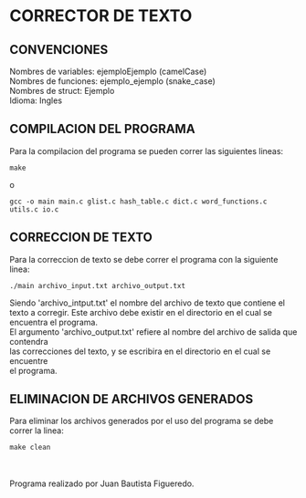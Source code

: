 # CORRECTOR DE TEXTO

## CONVENCIONES

Nombres de variables: ejemploEjemplo (camelCase) \
Nombres de funciones: ejemplo_ejemplo (snake_case)\
Nombres de struct: Ejemplo \
Idioma: Ingles 

## COMPILACION DEL PROGRAMA

Para la compilacion del programa se pueden correr las siguientes lineas:
```
make
```
  o 
```
gcc -o main main.c glist.c hash_table.c dict.c word_functions.c utils.c io.c
```

## CORRECCION DE TEXTO

Para la correccion de texto se debe correr el programa con la siguiente linea:
```
./main archivo_input.txt archivo_output.txt
```
Siendo 'archivo_intput.txt' el nombre del archivo de texto que contiene el texto a corregir.
Este archivo debe existir en el directorio en el cual se encuentra el programa. \
El argumento 'archivo_output.txt' refiere al nombre del archivo de salida que contendra \
las correcciones del texto, y se escribira en el directorio en el cual se encuentre \
el programa.

## ELIMINACION DE ARCHIVOS GENERADOS

Para eliminar los archivos generados por el uso del programa se debe correr la linea: 
```
make clean
```

 \
 \
Programa realizado por Juan Bautista Figueredo.